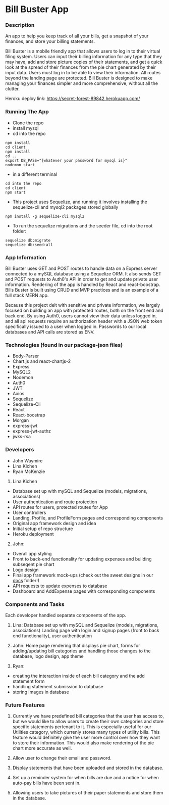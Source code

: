 # Bill Buster App

### Description
An app to help you keep track of all your bills, get a snapshot of your finances, and store your billing statements. 

Bill Buster is a mobile friendly app that allows users to log in to their virtual filing system. Users can input their billing information for any type that they may have, add and store picture copies of their statements, and get a quick look at the spread of their finances from the pie chart generated by their input data. Users must log in to be able to view their information. All routes beyond the landing page are protected. Bill Buster is designed to make managing your finances simpler and more comprehensive, without all the clutter.

Heroku deploy link: https://secret-forest-89842.herokuapp.com/

### Running The App
* Clone the repo
* install mysql
* cd into the repo
```
npm install
cd client
npm install
cd ..
export DB_PASS="{whatever your password for mysql is}"
nodemon start
```
* in a different terminal
```
cd into the repo
cd client
npm start
```
* This project uses Sequelize, and running it involves installing the sequelize-cli and mysql2 packages stored globally

```
npm install -g sequelize-cli mysql2
```

* To run the sequelize migrations and the seeder file, cd into the root folder:
```
sequelize db:migrate
sequelize db:seed:all
```

### App Information
Bill Buster uses GET and POST routes to handle data on a Express server connected to a mySQL database using a Sequelize ORM. It also sends GET and POST requests to Auth0's API in order to get and update private user information. Rendering of the app is handled by React and react-boostrap. Bills Buster is built using CRUD and MVP practices and is an example of a full stack MERN app.

Because this project delt with sensitive and private information, we largely focused on building an app with protected routes, both on the front end and back end. By using Auth0, users cannot view their data unless logged in, and all api requests require an authorization header with a JSON web token specifically issued to a user when logged in. Passwords to our local databases and API calls are stored as ENV.

### Technologies (found in our package-json files)
- Body-Parser
- Chart.js and react-chartjs-2 
- Express
- MySQL2
- Nodemon
- Auth0
- JWT
- Axios
- Sequelize
- Sequelize-Cli
- React
- React-boostrap
- Morgan
- express-jwt
- express-jwt-authz
- jwks-rsa

### Developers

* John Waymire
* Lina Kichen
* Ryan McKenzie

1. Lina Kichen 
- Database set up with mySQL and Sequelize (models, migrations, associations)
- User authentication and route protection
- API routes for users, protected routes for App 
- User controllers 
- Landing, Profile, and ProfileForm pages and corresponding components
- Original app framework design and idea
- Initial setup of repo structure
- Heroku deployment

2. John:  
- Overall app styling
- Front to back-end functionality for updating expenses and building subseqent pie chart
- Logo design 
- Final app framework mock-ups (check out the sweet designs in our [docs](https://github.com/hkichen/BillsApp/blob/master/docs/index.md) folder!)
- API requests to update expenses to database
- Dashboard and AddExpense pages with corresponding components

### Components and Tasks
Each developer handled separate components of the app.

1. Lina: Database set up with mySQL and Sequelize (models, migrations, associations) Landing page with login and signup pages (front to back end functionality), user authentication

2. John:  Home page rendering that displays pie chart, forms for adding/updating bill categories and handling those changes to the database, logo design, app theme

3. Ryan: 
- creating the interaction inside of each bill category and the add statement form 
- handling statement submission to database
- storing images in database

### Future Features
1. Currently we have predefined bill categories that the user has access to, but we would like to allow users to create their own categories and store specific statements pertenant to it. This is especially useful for our Utilities category, which currenly stores many types of utility bills. This feature would definitely give the user more control over how they want to store their information. This would also make rendering of the pie chart more accurate as well.
 
2. Allow user to change their email and password.

3. Display statements that have been uploaded and stored in the database.

4. Set up a reminder system for when bills are due and a notice for when auto-pay bills have been sent in.

5. Allowing users to take pictures of their paper statements and store them in the database.


